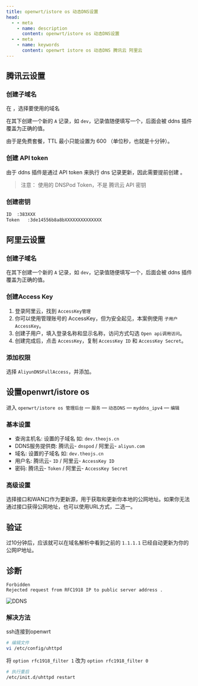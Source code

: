 ```yaml
---
title: openwrt/istore os 动态DNS设置
head:
  - - meta
    - name: description
      content: openwrt/istore os 动态DNS设置
  - - meta
    - name: keywords
      content: openwrt istore os 动态DNS 腾讯云 阿里云
---
```


## 腾讯云设置

### 创建子域名

在 <Pill name="腾讯云控制台" link="https://console.dnspod.cn/dns/list" image="https://avatars.githubusercontent.com/u/12334581?s=280&v=4"  />，选择要使用的域名

在其下创建一个新的 `A` 记录，如 `dev`，记录值随便填写一个，后面会被 ddns 插件覆盖为正确的值。

由于是免费套餐，TTL 最小只能设置为 600 （单位秒，也就是十分钟）。

### 创建 API token

由于 ddns 插件是通过 API token 来执行 dns 记录更新，因此需要提前创建 <Pill name="API token" link="https://console.dnspod.cn/account/token/token" icon="oui:token-key"  />。

> 注意： 使用的 DNSPod Token，不是 腾讯云 API 密钥

### 创建密钥

```sh
ID	:383XXX
Token	:3de14556b8a8bXXXXXXXXXXXXXX
```

## 阿里云设置

### 创建子域名

在其下创建一个新的 `A` 记录，如 `dev`，记录值随便填写一个，后面会被 ddns 插件覆盖为正确的值。

### 创建Access Key

1. 登录阿里云，找到 `AccessKey管理`
2. 你可以使用管理账号的 AccessKey，但为安全起见，本案例使用 `子用户AccessKey`。
3. 创建子用户，填入登录名称和显示名称，访问方式勾选 `Open api调用访问`。
4. 创建完成后，点击 `AccessKey`，复制 `AccessKey ID` 和 `AccessKey Secret`。

### 添加权限

选择 `AliyunDNSFullAccess`，并添加。

## 设置openwrt/istore os

进入 `openwrt/istore os 管理后台` — `服务` — `动态DNS` — `myddns_ipv4` — `编辑`

### 基本设置

- 查询主机名: 设置的子域名 如: `dev.theojs.cn`
- DDNS服务提供商: 腾讯云- `dnspod` / 阿里云- `aliyun.com`
- 域名: 设置的子域名 如: `dev.theojs.cn`
- 用户名: 腾讯云- `ID` / 阿里云- `AccessKey ID`
- 密码: 腾讯云- `Token` / 阿里云- `AccessKey Secret`

### 高级设置

选择接口和WAN口作为更新源，用于获取和更新你本地的公网地址。如果你无法通过接口获得公网地址，也可以使用URL方式，二选一。

## 验证

过10分钟后，应该就可以在域名解析中看到之前的 `1.1.1.1` 已经自动更新为你的公网IP地址。

## 诊断

```
Forbidden
Rejected request from RFC1918 IP to public server address .
```

![DDNS](https://i.theojs.cn/docs/20240419153456.webp 'Forbidden')

### 解决方法

ssh连接到openwrt

```sh
# 编辑文件
vi /etc/config/uhttpd
```

将 `option rfc1918_filter 1` 改为 `option rfc1918_filter 0`

```sh
# 执行重启
/etc/init.d/uhttpd restart
```
